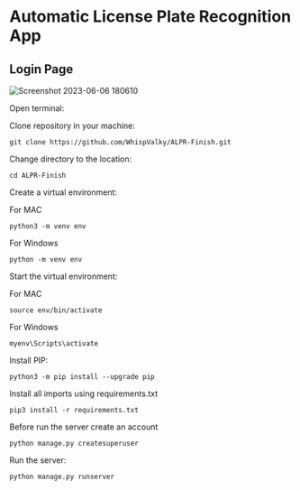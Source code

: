 # Automatic License Plate Recognition App

## Login Page
![Screenshot 2023-06-06 180610](https://github.com/WhispValky/ALPR-Finish/assets/92744133/a6aa7b41-18bf-4f06-96b8-91e363677166)



Open terminal:

Clone repository in your machine:
```
git clone https://github.com/WhispValky/ALPR-Finish.git
```

Change directory to the location:
```
cd ALPR-Finish
```

Create a virtual environment:

For MAC

``` 
python3 -m venv env
```
For Windows
``` 
python -m venv env
```

Start the virtual environment:

For MAC
```
source env/bin/activate
```
For Windows

```
myenv\Scripts\activate
```
Install PIP:
```
python3 -m pip install --upgrade pip
```

Install all imports using requirements.txt
```
pip3 install -r requirements.txt 
```

Before run the server create an account
```
python manage.py createsuperuser
```

Run the server:
```
python manage.py runserver
```



